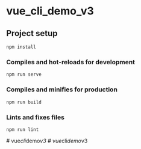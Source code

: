 # vue_cli_demo_v3

## Project setup
```
npm install
```

### Compiles and hot-reloads for development
```
npm run serve
```

### Compiles and minifies for production
```
npm run build
```

### Lints and fixes files
```
npm run lint
```
#   v u e _ c l i _ d e m o _ v 3  
 #   v u e _ c l i _ d e m o _ v 3  
 